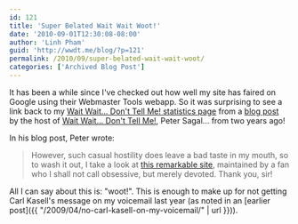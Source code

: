 ```yaml
---
id: 121
title: 'Super Belated Wait Wait Woot!'
date: '2010-09-01T12:30:08-08:00'
author: 'Linh Pham'
guid: 'http://wwdt.me/blog/?p=121'
permalink: /2010/09/super-belated-wait-wait-woot/
categories: ['Archived Blog Post']
---
```


It has been a while since I've checked out how well my site has faired on Google using their Webmaster Tools webapp. So it was surprising to see a link back to my [Wait Wait... Don't Tell Me! statistics page](https://stats.wwdt.me/) from a [blog post](http://web.archive.org/web/20101126041512/http://petersagal.com/wordpress/?p=134) by the host of [Wait Wait... Don't Tell Me!](http://waitwait.npr.org/), Peter Sagal... from two years ago!

In his blog post, Peter wrote:

> However, such casual hostility does leave a bad taste in my mouth, so to wash it out, I take a look at [this remarkable site](http://closedsrc.org/_apps/waitwaitstats/), maintained by a fan who I shall not call obsessive, but merely devoted. Thank you, sir!

All I can say about this is: "woot!". This is enough to make up for not getting Carl Kasell's message on my voicemail last year (as noted in an [earlier post]({{ "/2009/04/no-carl-kasell-on-my-voicemail/" | url }})).
